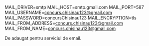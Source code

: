 MAIL_DRIVER=smtp
MAIL_HOST=smtp.gmail.com
MAIL_PORT=587
MAIL_USERNAME=concurs.chisinau123@gmail.com
MAIL_PASSWORD=concursChisinau123
MAIL_ENCRYPTION=tls
MAIL_FROM_ADDRESS=concurs.chisinau123@gmail.com
MAIL_FROM_NAME=concurs.chisinau123@gmail.com

De adaugat pentru serviciul de email.
